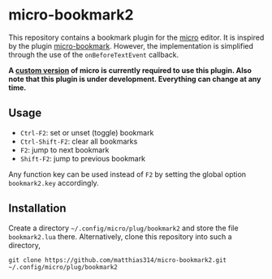 # micro-bookmark2

This repository contains a bookmark plugin
for the [micro](https://github.com/zyedidia/micro) editor.
It is inspired by the plugin [micro-bookmark](https://github.com/haqk/micro-bookmark).
However, the implementation is simplified through the use of
the `onBeforeTextEvent` callback.

**A [custom version](https://github.com/matthias314/micro/tree/m3/bookmark2)
of micro is currently required to use this plugin.
Also note that this plugin is under development. Everything can change at any time.**

## Usage

- `Ctrl-F2`: set or unset (toggle) bookmark
- `Ctrl-Shift-F2`: clear all bookmarks
- `F2`: jump to next bookmark
- `Shift-F2`: jump to previous bookmark

Any function key can be used instead of `F2` by setting the global option `bookmark2.key` accordingly.

## Installation

Create a directory `~/.config/micro/plug/bookmark2` and store the file `bookmark2.lua` there.
Alternatively, clone this repository into such a directory,
```
git clone https://github.com/matthias314/micro-bookmark2.git ~/.config/micro/plug/bookmark2
```
